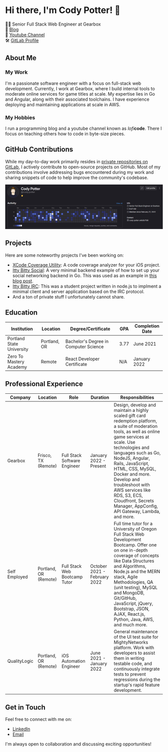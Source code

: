 # Hi there, I'm Cody Potter! 👋

👨‍💻 Senior Full Stack Web Engineer at Gearbox  
📝 [Blog](https://www.loficode.com)  
🎥 [Youtube Channel](https://www.youtube.com/channel/UCsPXgrtO5bTfdVdNLLB_Erw)  
🛠️ [GitLab Profile](https://gitlab.com/cody.potter)  

## About Me

### My Work

I'm a passionate software engineer with a focus on full-stack web development. Currently, I work at Gearbox, where I build internal tools to moderate online services for game titles at scale. My expertise lies in Go and Angular, along with their associated toolchains. I have experience deploying and maintaining applications at scale in AWS.

### My Hobbies

I run a programming blog and a youtube channel known as *lofi***code**. There I focus on teaching others how to code in byte-size pieces.


## GitHub Contributions

While my day-to-day work primarily resides in [private repositories on GitLab](https://gitlab.com/cody.potter), I actively contribute to open-source projects on GitHub. Most of my contributions involve addressing bugs encountered during my work and sharing snippets of code to help improve the community's codebase.

[![GitLab Contributions](gitlab-contributions.png)](https://gitlab.com/cody.potter)

## Projects

Here are some noteworthy projects I've been working on:

- [XCode Coverage Utility](https://github.com/codypotter/coverage-dashboard): A code coverage analyzer for your iOS project.
- [Itty Bitty Social](https://github.com/codypotter/itty-bitty-social): A very minimal backend example of how to set up your social networking backend in Go. This was used as an example in [this blog post](https://loficode.com/posts/go-layered-architecture).
- [Itty Bitty IRC](https://github.com/codypotter/itty-bitty-irc): This was a student project written in node.js to implment a minimal client and server application based on the IRC protocol.
- And a ton of private stuff I unfortunately cannot share.

## Education

| Institution                 | Location       | Degree/Certificate                  | GPA  | Completion Date |
| --------------------------- | -------------- | ----------------------------------- | ---- | --------------- |
| Portland State University   | Portland, OR   | Bachelor's Degree in Computer Science | 3.77 | June 2021      |
| Zero To Mastery Academy     | Remote         | React Developer Certificate         | N/A  | January 2022   |


## Professional Experience

| Company       | Location       | Role                          | Duration                  | Responsibilities |
| ------------- | -------------- | ----------------------------- | ------------------------- | ---------------- |
| Gearbox       | Frisco, TX (Remote) | Full Stack Software Engineer | January 2022 - Present    | Design, develop and maintain a highly scaled gift card redemption platform, a suite of moderation tools, as well as online game services at scale. Use technologies and languages such as Go, NodeJS, Angular, Rails, JavaScript, HTML, CSS, MySQL, Docker and more. Develop and troubleshoot with AWS services like RDS, S3, ECS, Cloudfront, Secrets Manager, AppConfig, API Gateway, Lambda, and more. |
| Self Employed | Portland, OR (Remote)  | Full Stack Web Bootcamp Tutor | October 2021 - February 2022 | Full time tutor for a University of Oregon Full Stack Web Development Bootcamp. Offer one on one in-depth coverage of concepts like Data Structures and Algorithms, Node.js and the MERN stack, Agile Methodologies, QA (unit testing), MySQL and MongoDB, Git/GitHub, JavaScript, jQuery, Bootstrap, JSON, AJAX, React.js, Python, Java, AWS, and much more. |
| QualityLogic  | Portland, OR (Remote)  | iOS Automation Engineer       | June 2021 - January 2022       | General maintenance of the UI test suite for MightyNetworks platform. Work with developers to assist them in writing testable code, and continuously integrate tests to prevent regressions during the startup's rapid feature development. |

## Get in Touch

Feel free to connect with me on:

- [LinkedIn](https://www.linkedin.com/in/cody-potter-a4b0b7106/)
- [Email](mailto:me@codypotter.com.com)

I'm always open to collaboration and discussing exciting opportunities!

